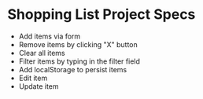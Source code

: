 # Shopping List Project Specs

- Add items via form
- Remove items by clicking "X" button
- Clear all items
- Filter items by typing in the filter field
- Add localStorage to persist items
- Edit item
- Update item
